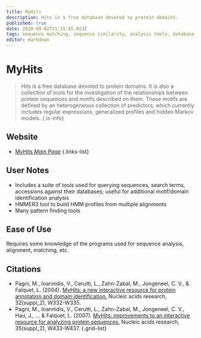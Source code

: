 ```yaml
---
title: MyHits
description: Hits is a free database devoted to protein domains.
published: true
date: 2020-09-02T21:15:55.013Z
tags: sequence matching, sequence similarity, analysis tools, database, sequnce analysis, protein domain
editor: markdown
---
```


# MyHits

> Hits is a free database devoted to protein domains. It is also a collection of tools for the investigation of the relationships between protein sequences and motifs described on them. These motifs are defined by an heterogeneous collection of predictors, which currently includes regular expressions, generalized profiles and hidden Markov models. 
{.is-info}

## Website 

- [MyHits *Main Page*](https://myhits.sib.swiss/)
 {.links-list}

## User Notes
- Includes a suite of tools used for querying sequences, search terms, accessions against their databases; useful for additional motif/domain identification analysis
- HMMER3 tool to build HMM profiles from multiple alignments
- Many pattern finding tools

## Ease of Use

Requires some knowledge of the programs used for sequence analysis, alignment, matching, etc.

## Citations

- Pagni, M., Ioannidis, V., Cerutti, L., Zahn-Zabal, M., Jongeneel, C. V., & Falquet, L. (2004). [MyHits: a new interactive resource for protein annotation and domain identification.](https://academic.oup.com/nar/article/32/suppl_2/W332/1040786) Nucleic acids research, 32(suppl_2), W332-W335.
- Pagni, M., Ioannidis, V., Cerutti, L., Zahn-Zabal, M., Jongeneel, C. V., Hau, J., ... & Falquet, L. (2007). [MyHits: improvements to an interactive resource for analyzing protein sequences.](https://academic.oup.com/nar/article/35/suppl_2/W433/2923197) Nucleic acids research, 35(suppl_2), W433-W437.
{.grid-list}